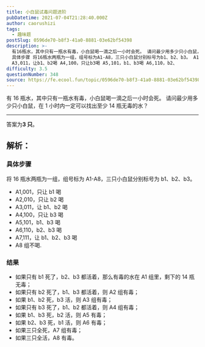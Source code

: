 ```yaml
---
title: 小白鼠试毒问题进阶
pubDatetime: 2021-07-04T21:28:40.000Z
author: caorushizi
tags:
  - 趣味题
postSlug: 0596de70-b8f3-41a0-8881-03e62bf54398
description: >-
  有16瓶水，其中只有一瓶水有毒，小白鼠喝一滴之后一小时会死。 请问最少用多少只小白鼠，在1小时内一定可以找出至少14瓶无毒的水？ 答案为3只。 解析：
  具体步骤 将16瓶水两瓶为一组，组号标为A1-A8，三只小白鼠分别标号为b1、b2、b3。 A1,001，只让b1喝 A2,010，只让b2喝
  A3,011，让b1、b2喝 A4,100，只让b3喝 A5,101，b1、b3喝 A6,110，b2、
difficulty: 3.5
questionNumber: 348
source: https://fe.ecool.fun/topic/0596de70-b8f3-41a0-8881-03e62bf54398
---
```


有 16 瓶水，其中只有一瓶水有毒，小白鼠喝一滴之后一小时会死。
请问最少用多少只小白鼠，在 1 小时内一定可以找出至少 14 瓶无毒的水？

---

答案为**3 只**。

## 解析：

### 具体步骤

将 16 瓶水两瓶为一组，组号标为 A1-A8，三只小白鼠分别标号为 b1、b2、b3。

- A1,001，只让 b1 喝
- A2,010，只让 b2 喝
- A3,011，让 b1、b2 喝
- A4,100，只让 b3 喝
- A5,101，b1、b3 喝
- A6,110，b2、b3 喝
- A7,111，让 b1、b2、b3 喝
- A8 组不喝.

### 结果

- 如果只有 b1 死了，b2、b3 都活着，那么有毒的水在 A1 组里，剩下的 14 瓶无毒；
- 如果只有 b2 死了，b1、b3 都活着，则 A2 组有毒；
- 如果 b1、b2 死，b3 活，则 A3 组有毒；
- 如果只有 b3 死了，b1、b2 都活着，则 A4 组有毒；
- 如果 b1、b3 死，b2 活，则 A5 有毒；
- 如果 b2、b3 死，b1 活，则 A6 有毒；
- 如果三只全死，A7 组有毒；
- 如果三只全活，A8 有毒。
